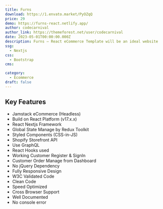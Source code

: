 ```yaml
---
title: Furns
download: https://1.envato.market/PyOZqQ
price: 29
demo: https://furns-react.netlify.app/
author: codecarnival
author_link: https://themeforest.net/user/codecarnival
date: 2023-05-01T00:00:00.000Z
description: Furns – React eCommerce Template will be an ideal website building template based on React Nextjs framework & Shopify Storefront API
ssg:
  - Nextjs
css:
  - Bootstrap
cms:

category:
  - Ecommerce
draft: false
---
```


## Key Features

- Jamstack eCommerce (Headless)
- Build on React Platform (v17.x.x)
- React Nextjs Framework
- Global State Manage by Redux Toolkit
- Styled Components (CSS-in-JS)
- Shopify Storefront API
- Use GraphQL
- React Hooks used
- Working Customer Register & SignIn
- Customer Order Manage from Dashboard
- No jQuery Dependency
- Fully Responsive Design
- W3C Validated Code
- Clean Code
- Speed Optimized
- Cross Browser Support
- Well Documented
- No console error
